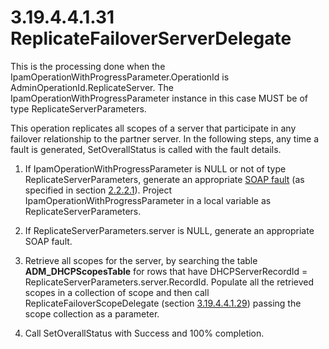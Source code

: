 <html dir="LTR" xmlns:mshelp="http://msdn.microsoft.com/mshelp" xmlns:ddue="http://ddue.schemas.microsoft.com/authoring/2003/5" xmlns:xlink="http://www.w3.org/1999/xlink" xmlns:tool="http://www.microsoft.com/tooltip">
 <body>
 <div id="header">
 <h1 class="heading">3.19.4.4.1.31 ReplicateFailoverServerDelegate</h1>
 </div>
 <div id="mainSection">
 <div id="mainBody">
 <div id="allHistory" class="saveHistory"></div>
 <div id="sectionSection0" class="section" name="collapseableSection">
 

<p>This is the processing done when the
IpamOperationWithProgressParameter.OperationId is
AdminOperationId.ReplicateServer. The IpamOperationWithProgressParameter
instance in this case MUST be of type ReplicateServerParameters. </p>

<p>This operation replicates all scopes of a server that
participate in any failover relationship to the partner server. In the
following steps, any time a fault is generated, SetOverallStatus is called with
the fault details.</p>

<ol><li><p><span> </span>If
IpamOperationWithProgressParameter is NULL or not of type
ReplicateServerParameters, generate an appropriate <a href="21b4a631-8f28-420f-822f-c5f879d5046e.md#gt_ec8728a8-1a75-426f-8767-aa1932c7c19f">SOAP fault</a> (as specified in
section <a href="a90ad88d-2468-4ac1-bbb9-8f921d15bbc8.md">2.2.2.1</a>).
Project IpamOperationWithProgressParameter in a local variable as
ReplicateServerParameters.</p>

</li><li><p><span> </span>If ReplicateServerParameters.server
is NULL, generate an appropriate SOAP fault.</p>

</li><li><p><span> </span>Retrieve all
scopes for the server, by searching the table <b>ADM_DHCPScopesTable</b> for
rows that have DHCPServerRecordId = ReplicateServerParameters.server.RecordId.
Populate all the retrieved scopes in a collection of scope and then call
ReplicateFailoverScopeDelegate (section <a href="1f277087-90af-4e0d-a00e-9ea13466b572.md">3.19.4.4.1.29</a>) passing the
scope collection as a parameter.</p>

</li><li><p><span> </span>Call
SetOverallStatus with Success and 100% completion.</p>

</li></ol>
 </div>
 </div>
 </div>
 </body>
</html>